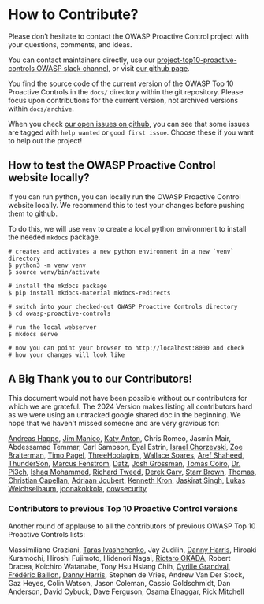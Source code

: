 # How to Contribute?

Please don’t hesitate to contact the OWASP Proactive Control project with your questions, comments, and ideas.

You can contact maintainers directly, use our [project-top10-proactive-controls OWASP slack channel](https://owasp.slack.com/archives/C07KNHZAN1H), or visit [our github page](https://github.com/OWASP/www-project-proactive-controls).

You find the source code of the current version of the OWASP Top 10 Proactive Controls in the `docs/` directory within the git repository. Please focus upon contributions for the current version, not archived versions within `docs/archive`.

When you check [our open issues on github](https://github.com/OWASP/www-project-proactive-controls/issues), you can see that some issues are tagged with `help wanted` or `good first issue`. Choose these if you want to help out the project!

## How to test the OWASP Proactive Control website locally?

If you can run python, you can locally run the OWASP Proactive Control website locally. We recommend this to test your changes before pushing them to github.

To do this, we will use `venv` to create a local python environment to install the needed `mkdocs` package.

```shell
# creates and activates a new python environment in a new `venv` directory
$ python3 -m venv venv
$ source venv/bin/activate

# install the mkdocs package
$ pip install mkdocs-material mkdocs-redirects

# switch into your checked-out OWASP Proactive Controls directory
$ cd owasp-proactive-controls

# run the local webserver
$ mkdocs serve

# now you can point your browser to http://localhost:8000 and check
# how your changes will look like
```

## A Big Thank you to our Contributors!

This document would not have been possible without our contributors for which we are grateful. The 2024 Version makes listing all contributors hard as we were using an untracked google shared doc in the beginning. We hope that we haven't missed someone and are very gravious for:

[Andreas Happe](https://github.com/andreashappe), [Jim Manico](https://github.com/jmanico), [Katy Anton](https://github.com/katyanton), Chris Romeo, Jasmin Mair, Abdessamad Temmar, Carl Sampson, Eyal Estrin, [Israel Chorzevski](https://github.com/sro-co-il), [Zoe Braiterman](https://github.com/zbraiterman), [Timo Pagel](https://github.com/wurstbrot), [ThreeHoolagins](https://github.com/ThreeHoolagins), [Wallace Soares](https://github.com/soareswallace), [Aref Shaheed](https://github.com/aref2008), [ThunderSon](https://github.com/ThunderSon), [Marcus Fenstrom](https://github.com/MFernstrom), [Datz](https://github.com/DatzAtWork), [Josh Grossman](https://github.com/tghosth), [Tomas Coiro](https://github.com/CoiroTomas), [Dr. Pi3ch](https://github.com/pi3ch), [Ishaq Mohammed](https://github.com/security-prince), [Richard Tweed](https://github.com/RichardoC), [Derek Gary](https://github.com/DerekGary), [Starr Brown](https://github.com/mamicidal), [Thomas](https://github.com/tthn0), [Christian Capellan](https://github.com/ccapellan), [Adriaan Joubert](https://github.com/adriaanjoubert), [Kenneth Kron](https://github.com/biofool), [Jaskirat Singh](https://github.com/Jassi2004), [Lukas Weichselbaum](https://github.com/lweichselbaum), [joonakokkola](https://github.com/joonakokkola), [cowsecurity](https://github.com/cowsecurity)

### Contributors to previous Top 10 Proactive Control versions

Another round of applause to all the contributors of previous OWASP Top 10 Proactive Controls lists:

Massimiliano Graziani, [Taras Ivashchenko](mailto:taras.ivaschenko@owasp.org), Jay Zudilin, [Danny Harris](mailto:danny.harris@owasp.org), Hiroaki Kuramochi, Hiroshi Fujimoto, Hidenori Nagai, [Riotaro OKADA](mailto:riotaro@owasp.org), Robert Dracea, Koichiro Watanabe, Tony Hsu Hsiang Chih, [Cyrille Grandval](mailto:cyrille.grandval@owasp.org), [Frédéric Baillon](mailto:fbaillon@darkmira.com), [Danny Harris](mailto:danny.harris@owasp.org), Stephen de Vries, Andrew Van Der Stock, Gaz Heyes, Colin Watson, Jason Coleman, Cassio Goldschmidt, Dan Anderson, David Cybuck, Dave Ferguson, Osama Elnaggar, Rick Mitchell
